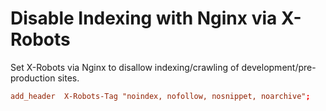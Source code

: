 # Disable Indexing with Nginx via X-Robots

Set X-Robots via Nginx to disallow indexing/crawling of development/pre-production sites.

```conf
add_header  X-Robots-Tag "noindex, nofollow, nosnippet, noarchive";
```
